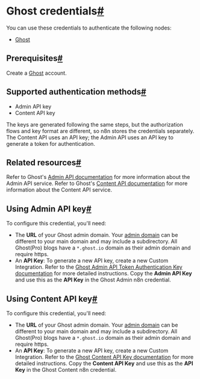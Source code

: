 [](https://github.com/n8n-io/n8n-docs/edit/main/docs/integrations/builtin/credentials/ghost.md "Edit this page")

# Ghost credentials[#](#ghost-credentials "Permanent link")

You can use these credentials to authenticate the following nodes:

*   [Ghost](../../app-nodes/n8n-nodes-base.ghost/)

## Prerequisites[#](#prerequisites "Permanent link")

Create a [Ghost](https://ghost.org/) account.

## Supported authentication methods[#](#supported-authentication-methods "Permanent link")

*   Admin API key
*   Content API key

The keys are generated following the same steps, but the authorization flows and key format are different, so n8n stores the credentials separately. The Content API uses an API key; the Admin API uses an API key to generate a token for authentication.

## Related resources[#](#related-resources "Permanent link")

Refer to Ghost's [Admin API documentation](https://ghost.org/docs/admin-api/) for more information about the Admin API service. Refer to Ghost's [Content API documentation](https://ghost.org/docs/content-api/) for more information about the Content API service.

## Using Admin API key[#](#using-admin-api-key "Permanent link")

To configure this credential, you'll need:

*   The **URL** of your Ghost admin domain. Your [admin domain](https://ghost.org/docs/admin-api/#base-url) can be different to your main domain and may include a subdirectory. All Ghost(Pro) blogs have a `*.ghost.io` domain as their admin domain and require https.
*   An **API Key**: To generate a new API key, create a new Custom Integration. Refer to the [Ghost Admin API Token Authentication Key documentation](https://ghost.org/docs/admin-api/#token-authentication) for more detailed instructions. Copy the **Admin API Key** and use this as the **API Key** in the Ghost Admin n8n credential.

## Using Content API key[#](#using-content-api-key "Permanent link")

To configure this credential, you'll need:

*   The **URL** of your Ghost admin domain. Your [admin domain](https://ghost.org/docs/content-api/#url) can be different to your main domain and may include a subdirectory. All Ghost(Pro) blogs have a `*.ghost.io` domain as their admin domain and require https.
*   An **API Key**: To generate a new API key, create a new Custom Integration. Refer to the [Ghost Content API Key documentation](https://ghost.org/docs/content-api/#key) for more detailed instructions. Copy the **Content API Key** and use this as the **API Key** in the Ghost Content n8n credential.